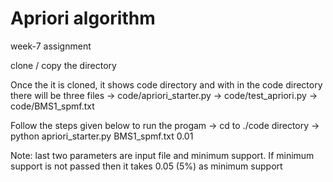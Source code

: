 # Apriori algorithm

week-7 assignment

clone / copy the directory

Once the it is cloned,  it shows code directory and with in the code directory there will be three files
-> code/apriori_starter.py
-> code/test_apriori.py
-> code/BMS1_spmf.txt

Follow the steps given below to run the progam
-> cd to ./code directory
-> python apriori_starter.py BMS1_spmf.txt 0.01

Note:  last two parameters are input file and minimum support.  If minimum support is not passed then it takes 0.05 (5%) as 
       minimum support
